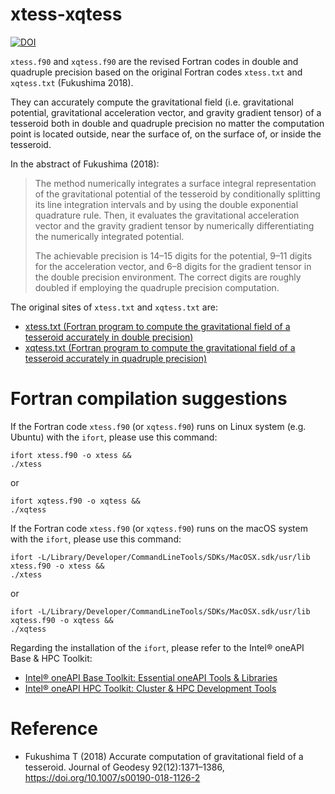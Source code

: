 # xtess-xqtess

[![DOI](https://zenodo.org/badge/457617415.svg)](https://zenodo.org/badge/latestdoi/457617415)


`xtess.f90` and `xqtess.f90` are the revised Fortran codes in double and quadruple precision based on the original Fortran codes `xtess.txt` and `xqtess.txt` (Fukushima 2018). 

They can accurately compute the gravitational field (i.e. gravitational potential, gravitational acceleration vector, and gravity gradient tensor) of a tesseroid both in double and quadruple precision no matter the computation point is located outside, near the surface of, on the surface of, or inside the tesseroid.

In the abstract of Fukushima (2018):
>  The method numerically integrates a surface integral representation of the gravitational potential of the tesseroid by conditionally splitting its line integration intervals and by using the double exponential quadrature rule. Then, it evaluates the gravitational acceleration vector and the gravity gradient tensor by numerically differentiating the numerically integrated potential. 
> 
> The achievable precision is 14–15 digits for the potential, 9–11 digits for the acceleration vector, and 6–8 digits for the gradient tensor in the double precision environment. The correct digits are roughly doubled if employing the quadruple precision computation.

The original sites of `xtess.txt` and `xqtess.txt` are:
- [xtess.txt (Fortran program to compute the gravitational field of a tesseroid accurately in double precision)](https://www.researchgate.net/publication/319442456_xtesstxt_Fortran_program_to_compute_the_gravitational_field_of_a_tesseroid_accurately_in_double_precision)
- [xqtess.txt (Fortran program to compute the gravitational field of a tesseroid accurately in quadruple precision)](https://www.researchgate.net/publication/319442459_xqtesstxt_Fortran_program_to_compute_the_gravitational_field_of_a_tesseroid_accurately_in_quadruple_precision)

# Fortran compilation suggestions

If the Fortran code `xtess.f90` (or `xqtess.f90`) runs on Linux system (e.g. Ubuntu) with the `ifort`, please use this command:

```
ifort xtess.f90 -o xtess && 
./xtess
```
or

```
ifort xqtess.f90 -o xqtess && 
./xqtess
```

If the Fortran code `xtess.f90` (or `xqtess.f90`) runs on the macOS system with the `ifort`, please use this command:

```
ifort -L/Library/Developer/CommandLineTools/SDKs/MacOSX.sdk/usr/lib xtess.f90 -o xtess && 
./xtess
```

or

```
ifort -L/Library/Developer/CommandLineTools/SDKs/MacOSX.sdk/usr/lib xqtess.f90 -o xqtess && 
./xqtess
```

Regarding the installation of the `ifort`, please refer to the Intel® oneAPI Base & HPC Toolkit:
- [Intel® oneAPI Base Toolkit: Essential oneAPI Tools & Libraries](https://www.intel.cn/content/www/cn/zh/developer/tools/oneapi/base-toolkit.html)
- [Intel® oneAPI HPC Toolkit: Cluster & HPC Development Tools](https://www.intel.cn/content/www/cn/zh/developer/tools/oneapi/hpc-toolkit.html)

# Reference

- Fukushima T (2018) Accurate computation of gravitational field of a tesseroid. Journal of Geodesy 92(12):1371–1386, https://doi.org/10.1007/s00190-018-1126-2
